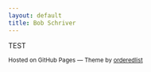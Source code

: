 ```yaml
---
layout: default
title: Bob Schriver
---
```


TEST


<footer>
	<p><small>Hosted on GitHub Pages &mdash; Theme by <a href="https://github.com/orderedlist">orderedlist</a></small></p>
</footer>
<script src="javascripts/scale.fix.js"></script>
    
